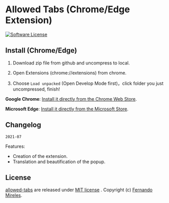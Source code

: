 # Allowed Tabs (Chrome/Edge Extension)

[![Software License](https://img.shields.io/badge/license-MIT-brightgreen.svg)](LICENSE)

## Install (Chrome/Edge)

1. Download zip file from github and uncompress to local.

2. Open Extensions (chrome://extensions) from chrome.

3. Choose `Load unpacked` (Open Develop Mode first)，click folder you just uncompressed, finish!

**Google Chrome**:
[Install it directly from the Chrome Web Store](https://chrome.google.com/webstore/detail/allowed-tabs/deglahadfhbjhkcphfhmanmjdmokhcaa).

**Microsoft Edge**:
[Install it directly from the Microsoft Store](https://microsoftedge.microsoft.com/addons/detail/bedgmdmofacooedgglodglabbelmekha).

## Changelog

`2021-07`

Features:
- Creation of the extension.
- Translation and beautification of the popup.

## License

[allowed-tabs](https://github.com/fernandomireles/allowed-tabs/) are released under [MIT license](https://github.com/fernandomireles/allowed-tabs/blob/main/LICENSE) . Copyright (c) [Fernando Mireles](https://github.com/fernandomireles).
